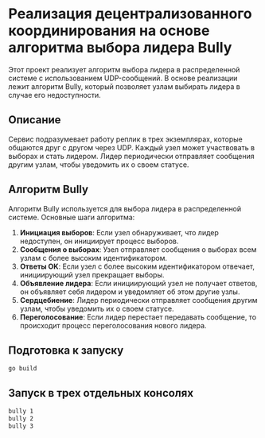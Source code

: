 # Реализация децентрализованного координирования на основе алгоритма выбора лидера Bully 
Этот проект реализует алгоритм выбора лидера в распределенной системе с использованием UDP-сообщений. В основе реализации лежит алгоритм Bully, который позволяет узлам выбирать лидера в случае его недоступности.
## Описание
Сервис подразумевает работу реплик в трех экземплярах, которые общаются друг с другом через UDP. Каждый узел может участвовать в выборах и стать лидером. Лидер периодически отправляет сообщения другим узлам, чтобы уведомить их о своем статусе.
## Алгоритм Bully
Алгоритм Bully используется для выбора лидера в распределенной системе. Основные шаги алгоритма:

1. **Инициация выборов**: Если узел обнаруживает, что лидер недоступен, он инициирует процесс выборов.
2. **Сообщения о выборах**: Узел отправляет сообщения о выборах всем узлам с более высоким идентификатором.
3. **Ответы OK**: Если узел с более высоким идентификатором отвечает, инициирующий узел прекращает выборы.
4. **Объявление лидера**: Если инициирующий узел не получает ответов, он объявляет себя лидером и уведомляет об этом другие узлы.
5. **Сердцебиение**: Лидер периодически отправляет сообщения другим узлам, чтобы уведомить их о своем статусе.
6. **Переголосование**: Если лидер перестает передавать сообщение, то происходит процесс переголосования нового лидера.
## Подготовка к запуску
```
go build
```
## Запуск в трех отдельных консолях
```bash
bully 1
bully 2
bully 3
```